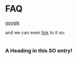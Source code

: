 # FAQ

[google](http://www.google.com)

and we can even [link](#head1234) to it so:

#
#
#
#
#
#
#
#
#
#
#
#
#
#
#
#
#
#
#
#
#
#
#
#
### <a name="head1234"></a>A Heading in this SO entry!
